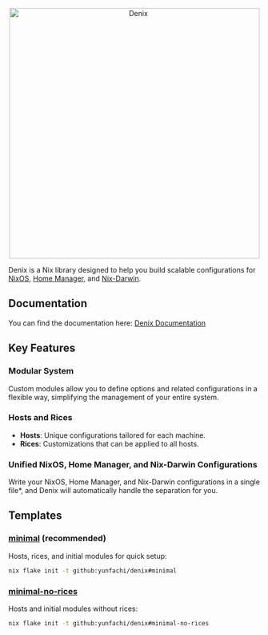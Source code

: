 <p align="center">
  <a href="#">
    <picture>
      <source media="(prefers-color-scheme: light)" srcset="https://raw.githubusercontent.com/yunfachi/denix/master/.github/assets/banner_light.svg">
      <source media="(prefers-color-scheme: dark)" srcset="https://raw.githubusercontent.com/yunfachi/denix/master/.github/assets/banner_dark.svg">
      <img src="https://raw.githubusercontent.com/yunfachi/denix/master/.github/assets/banner_light.svg" width="500px" alt="Denix">
    </picture>
  </a>
</p>

Denix is a Nix library designed to help you build scalable configurations for [NixOS](https://nixos.org/), [Home Manager](https://github.com/nix-community/home-manager), and [Nix-Darwin](https://github.com/nix-darwin/nix-darwin).

## Documentation

You can find the documentation here: [Denix Documentation](https://yunfachi.github.io/denix/getting_started/introduction)

## Key Features

### Modular System
Custom modules allow you to define options and related configurations in a flexible way, simplifying the management of your entire system.

### Hosts and Rices
* **Hosts**: Unique configurations tailored for each machine.
* **Rices**: Customizations that can be applied to all hosts.

### Unified NixOS, Home Manager, and Nix-Darwin Configurations
Write your NixOS, Home Manager, and Nix-Darwin configurations in a single file*, and Denix will automatically handle the separation for you.

## Templates

### [minimal](./templates/minimal/) (recommended)
Hosts, rices, and initial modules for quick setup:
```sh
nix flake init -t github:yunfachi/denix#minimal
```

### [minimal-no-rices](./templates/minimal-no-rices/)
Hosts and initial modules without rices:
```sh
nix flake init -t github:yunfachi/denix#minimal-no-rices
```
